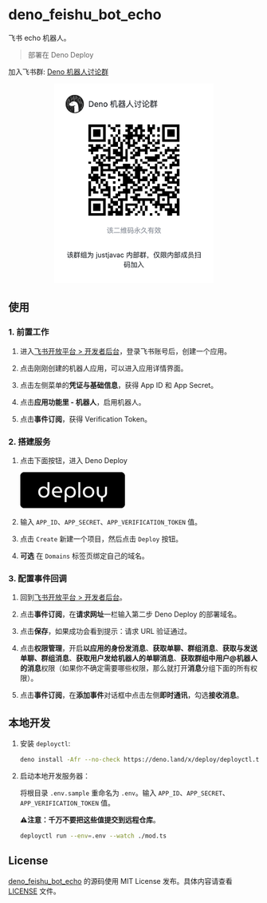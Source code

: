 # deno_feishu_bot_echo

飞书 echo 机器人。

> 部署在 Deno Deploy

加入飞书群: [Deno 机器人讨论群](https://applink.feishu.cn/client/chat/chatter/add_by_link?link_token=f20saca4-e846-4e99-a12c-3c1cb4111767)

<p align="center">
    <img width="320" alt="Buy me a coffee" src="./assets/feishu_qrcode.png"/>
</p>

## 使用

### 1. 前置工作

1. 进入[飞书开放平台 > 开发者后台](https://open.feishu.cn/app/)，登录飞书账号后，创建一个应用。

1. 点击刚刚创建的机器人应用，可以进入应用详情界面。

1. 点击左侧菜单的**凭证与基础信息**，获得 App ID 和 App Secret。

1. 点击**应用功能里 - 机器人**，启用机器人。

1. 点击**事件订阅**，获得 Verification Token。

### 2. 搭建服务

1. 点击下面按钮，进入 Deno Deploy

   [![](./assets/deno-deploy-button.svg)](https://dash.deno.com/new?url=https://raw.githubusercontent.com/justjavac/deno_feishu_bot_echo/main/mod.ts&env=APP_ID,APP_SECRET,APP_VERIFICATION_TOKEN)

1. 输入 `APP_ID`、`APP_SECRET`、`APP_VERIFICATION_TOKEN` 值。

1. 点击 `Create` 新建一个项目，然后点击 `Deploy` 按钮。

1. **可选** 在 `Domains` 标签页绑定自己的域名。

### 3. 配置事件回调

1. 回到[飞书开放平台 > 开发者后台](https://open.feishu.cn/app/)。

1. 点击**事件订阅**，在**请求网址**一栏输入第二步 Deno Deploy 的部署域名。

1. 点击**保存**，如果成功会看到提示：请求 URL 验证通过。

1. 点击**权限管理**，开启**以应用的身份发消息**、**获取单聊、群组消息**、**获取与发送单聊、群组消息**、**获取用户发给机器人的单聊消息**、**获取群组中用户@机器人的消息**权限（如果你不确定需要哪些权限，那么就打开**消息**分组下面的所有权限）。

1. 点击**事件订阅**，在**添加事件**对话框中点击左侧**即时通讯**，勾选**接收消息**。

## 本地开发

1. 安装 `deployctl`:

   ```bash
   deno install -Afr --no-check https://deno.land/x/deploy/deployctl.ts
   ```

1. 启动本地开发服务器：

   将根目录 `.env.sample` 重命名为 `.env`。输入
   `APP_ID`、`APP_SECRET`、`APP_VERIFICATION_TOKEN` 值。

   ⚠️**注意：千万不要把这些值提交到远程仓库**。

   ```bash
   deployctl run --env=.env --watch ./mod.ts
   ```

## License

[deno_feishu_bot_echo](https://github.com/justjavac/deno_feishu_bot_echo) 的源码使用
MIT License 发布。具体内容请查看 [LICENSE](./LICENSE) 文件。
